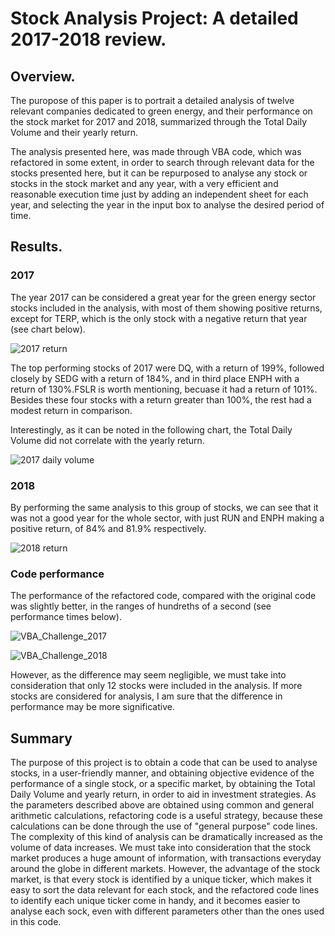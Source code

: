 # Stock Analysis Project: A detailed 2017-2018 review.

## Overview.
The puropose of this paper is to portrait a detailed analysis of twelve relevant companies dedicated to green energy, and their performance on the stock market for 2017 and 2018, summarized through the Total Daily Volume and their yearly return.

The analysis presented here, was made through VBA code, which was refactored in some extent, in order to search through relevant data for the stocks presented here, but it can be repurposed to analyse any stock or stocks in the stock market and any year, with a very efficient and reasonable execution time just by adding an independent sheet for each year, and selecting the year in the input box to analyse the desired period of time.

## Results.
### 2017
The year 2017 can be considered a great year for the green energy sector stocks included in the analysis, with most of them showing positive returns, except for TERP, which is the only stock with a negative return that year (see chart below).

![2017 return](https://user-images.githubusercontent.com/95982833/148709114-a29bb54c-235d-46b4-9765-8538aeebc573.png)

The top performing stocks of 2017 were DQ, with a return of 199%, followed closely by SEDG with a return of 184%, and in third place ENPH with a return of 130%.FSLR is worth mentioning, becuase it had a return of 101%. Besides these four stocks with a return greater than 100%, the rest had a modest return in comparison.

Interestingly, as it can be noted in the following chart, the Total Daily Volume did not correlate with the yearly return.

![2017 daily volume](https://user-images.githubusercontent.com/95982833/148709275-ac66726e-daec-49e7-8c78-d26d70a1abc7.png)

### 2018
By performing the same analysis to this group of stocks, we can see that it was not a good year for the whole sector, with just RUN and ENPH making a positive return, of 84% and 81.9% respectively.

![2018 return](https://user-images.githubusercontent.com/95982833/148709607-c65f7118-c12c-45ce-8291-e4ce553f0e23.png)

### Code performance
The performance of the refactored code, compared with the original code was slightly better, in the ranges of hundreths of a second (see performance times below).

![VBA_Challenge_2017](https://user-images.githubusercontent.com/95982833/148709758-08162b08-9575-4ab7-94d3-91872cb87e1e.png)

![VBA_Challenge_2018](https://user-images.githubusercontent.com/95982833/148709766-c5a7faf0-8277-494c-9a41-7b4b6150e12b.png)

However, as the difference may seem negligible, we must take into consideration that only 12 stocks were included in the analysis. If more stocks are considered for analysis, I am sure that the difference in performance may be more significative.

## Summary
The purpose of this project is to obtain a code that can be used to analyse stocks, in a user-friendly manner, and obtaining objective evidence of the performance of a single stock, or a specific market, by obtaining the Total Daily Volume and yearly return, in order to aid in investment strategies.
As the parameters described above are obtained using common and general arithmetic calculations, refactoring code is a useful strategy, because these calculations can be done through the use of "general purpose" code lines.
The complexity of this kind of analysis can be dramatically increased as the volume of data increases. We must take into consideration that the stock market produces a huge amount of information, with transactions everyday around the globe in different markets. However, the advantage of the stock market, is that every stock is identified by a unique ticker, which makes it easy to sort the data relevant for each stock, and the refactored code lines to identify each unique ticker come in handy, and it becomes easier to analyse each sock, even with different parameters other than the ones used in this code.
